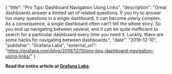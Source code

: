 {
	"title": "Pro Tips: Dashboard Navigation Using Links",
	"description": "Great dashboards answer a limited set of related questions. If you try to answer too many questions in a single dashboard, it can become overly complex. As a consequence, a single dashboard often can’t tell the whole story. So you end up navigating between several, and it can be quite inefficient to search for a particular dashboard every time you need it. Luckily, there are some hacks for navigating between dashboards.",
	"date": "2019-12-10",
    "publisher": "Grafana Labs",
	"external_url": "https://grafana.com/blog/2019/12/10/pro-tips-dashboard-navigation-using-links/"
}

**Read the entire article at [Grafana Labs](https://grafana.com/blog/2019/12/10/pro-tips-dashboard-navigation-using-links/).**
